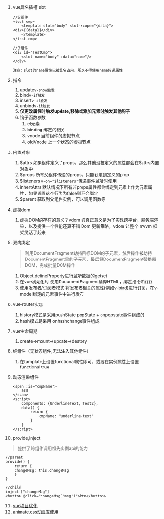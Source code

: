 1. vue具名插槽 slot

   ```vue
   //父组件
   <test-cmp>
       <template slot="body" slot-scope="{data}">
   <div>{{data}}</div>
       </template>
   </test-cmp>
   
   //子组件
   <div id="TestCmp">
       <slot name="body" :data="name"/>
   </div>
   ```

   `注意：slot的name属性已被具名占用，所以不得使用name传递属性`

2. 指令

   1. update`v-show触发`
   2. bind`v-if触发`
   3. insert`v-if触发`
   4. unbind`v-if触发`
   5. **仅更改属性时触发update,移除或添加元素时触发其他钩子**
   6. 钩子函数参数
      1. el元素
      2. binding 绑定的相关
      3. vnode 当前组件的虚拟节点
      4. oldVnode 上一个状态的虚拟节点

3. 内置对象

   1. \$attrs 如果组件定义了props，那么其他没被定义的属性都会在$attrs内置对象中
   2. $props 所有父组件传递的props，只能获取到定义的prop
   3. \$listeners `v-on="$listeners"`传递事件监听时使用
   4. inhertAttrs  默认情况下所有非props属性都会绑定到元素上作为元素属性，如果设置这个行为为false则不会绑定
   5. $parent 获取到父组件实例，可以调用函数等

4. 虚拟dom

   1. 虚拟DOM的存在的意义？vdom 的真正意义是为了实现跨平台，服务端渲染，以及提供一个性能还算不错 Dom 更新策略。vdom 让整个 mvvm 框架灵活了起来

5. 双向绑定

   > 利用DocumentFragment劫持目标DOM的子元素，然后操作被劫持DocumentFragment里的子元素，最后将DocumentFragment替换原DOM，完成批量DOM操作

   1. Object.defineProperty进行监听数据的getset
   2. 在vue初始化时 使用DocumentFragment编译HTML，绑定指令和{{}}
   3. 使用发布者/订阅者模式 将发布者相关的属性(例如v-bind)进行订阅，在v-model绑定的元素事件中进行发布

6. vue-router实现

   1. history模式是采用pushState popState + onpopstate事件组成的
   2. hash模式是采用 onhashchange事件组成

7. vue生命周期

   1. create->mount->update->destory

8. 纯组件（无状态组件,无法注入其他组件）

   1. 在tamplate上设置functional属性即可，或者在实例属性上设置functional:true

9. 动态渲染组件

   ```vue
   <span :is="cmpName">
       asd
   </span>
   <script>
       components: {UnderlineText, Test2},
       data() {
           return {
               cmpName: "underline-text"
           }
       }
   </script>
   ```

10. provide,inject

   > 提供了跨组件调用祖先实例api的能力

   ```vue
   //parent
   provide() {
       return {
       changeMsg: this.changeMsg
       }
   }
   
   //child
   inject:["changeMsg"]
   <button @click="changeMsg('msg')">btn</button>
   
   ```

11. [vue项目优化](https://juejin.im/post/5c4a6fcd518825469414e062#heading-28)
12. [animate.css动画库使用](https://www.w3cplus.com/vue/vue-animation.html)

